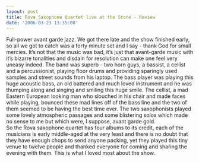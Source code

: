 ```yaml
---
layout: post
title: Rova Saxophone Quartet live at the Stone - Review
date: '2006-03-23 13:35:00'
---
```


<p>Full-power avant garde jazz. We got there late and the show finished early, so all we got to catch was a forty minute set and I say - thank God for small mercies. It&rsquo;s not that the music was bad, it&rsquo;s just that avant-garde music with it&rsquo;s bizarre tonalities and disdain for resolution can make one feel very uneasy indeed. The band was superb - two horn guys, a bassist, a cellist and a percussionist, playing floor drums and providing sparingly used samples and street sounds from his laptop. The bass player was playing this huge acoustic bass, an old battered and much loved instrument and he was thumping along and singing and smiling this huge smile. The cellist, a mad Eastern European looking man who slouched in his chair and made faces while playing, bounced these mad lines off of the bass line and the two of them seemed to be having the best time ever. The two saxophonists played some lovely atmospheric passages and some blistering solos which made no sense to me but which were, I suppose, avant garde gold. <br/>
 So the Rova saxophone quartet has four albums to its credit, each of the musicians is early middle-aged at the very least and there is no doubt that they have enough chops to send anyone packing, yet they played this tiny venue to twelve people and thanked everyone for coming and sharing the evening with them. This is what I loved most about the show.</p>